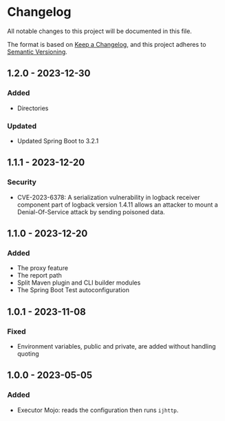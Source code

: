 # Changelog

All notable changes to this project will be documented in this file.

The format is based on [Keep a Changelog](https://keepachangelog.com/en/1.1.0/),
and this project adheres to [Semantic Versioning](https://semver.org/spec/v2.0.0.html).

## 1.2.0 - 2023-12-30
### Added
- Directories
### Updated
- Updated Spring Boot to 3.2.1

## 1.1.1 - 2023-12-20
### Security
- CVE-2023-6378: A serialization vulnerability in logback receiver component part of logback version 1.4.11 allows an attacker to mount a Denial-Of-Service attack by sending poisoned data.

## 1.1.0 - 2023-12-20
### Added
- The proxy feature
- The report path
- Split Maven plugin and CLI builder modules
- The Spring Boot Test autoconfiguration

## 1.0.1 - 2023-11-08
### Fixed
- Environment variables, public and private, are added without handling quoting

## 1.0.0 - 2023-05-05
### Added
- Executor Mojo: reads the configuration then runs `ijhttp`.